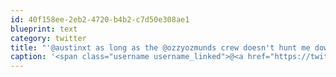 ```yaml
---
id: 40f158ee-2eb2-4720-b4b2-c7d50e308ae1
blueprint: text
category: twitter
title: "'@austinxt as long as the @ozzyozmunds crew doesn't hunt me down with a baseball bat for not following #justjokes"
caption: '<span class="username username_linked">@<a href="https://twitter.com/austinxt" title="Zenia Austin">austinxt</a></span> as long as the <span class="username username_linked">@<a href="https://twitter.com/ozzyozmunds" title="Ozzy Ozmunds">ozzyozmunds</a></span> crew doesn''t hunt me down with a baseball bat for not following <span class="hashtag hashtag_local">#<a href="http://tweettemp.darylchymko.ca/?tag=justjokes">justjokes</a>'
---
```

